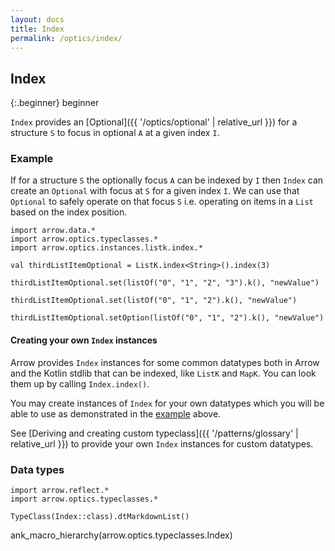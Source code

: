 ```yaml
---
layout: docs
title: Index
permalink: /optics/index/
---
```


## Index

{:.beginner}
beginner

`Index` provides an [Optional]({{ '/optics/optional' | relative_url }}) for a structure `S` to focus in optional `A` at a given index `I`.

### Example

If for a structure `S` the optionally focus `A` can be indexed by `I` then `Index` can create an `Optional` with focus at `S` for a given index `I`.
We can use that `Optional` to safely operate on that focus `S` i.e. operating on items in a `List` based on the index position.

```kotlin:ank
import arrow.data.*
import arrow.optics.typeclasses.*
import arrow.optics.instances.listk.index.*

val thirdListItemOptional = ListK.index<String>().index(3)

thirdListItemOptional.set(listOf("0", "1", "2", "3").k(), "newValue")
```
```kotlin:ank
thirdListItemOptional.set(listOf("0", "1", "2").k(), "newValue")
```
```kotlin:ank
thirdListItemOptional.setOption(listOf("0", "1", "2").k(), "newValue")
```

#### Creating your own `Index` instances

Arrow provides `Index` instances for some common datatypes both in Arrow and the Kotlin stdlib that can be indexed, like `ListK` and `MapK`.
You can look them up by calling `Index.index()`.

You may create instances of `Index` for your own datatypes which you will be able to use as demonstrated in the [example](#example) above.

See [Deriving and creating custom typeclass]({{ '/patterns/glossary' | relative_url }}) to provide your own `Index` instances for custom datatypes.

### Data types

```kotlin:ank:replace
import arrow.reflect.*
import arrow.optics.typeclasses.*

TypeClass(Index::class).dtMarkdownList()
```

ank_macro_hierarchy(arrow.optics.typeclasses.Index)
